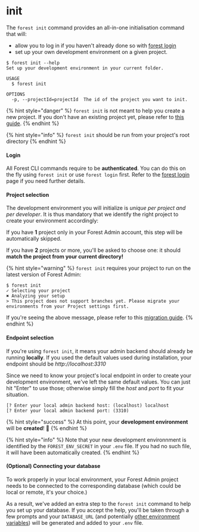 # init

The `forest init` command provides an all-in-one initialisation command that will:

* allow you to log in if you haven't already done so with [forest login](login.md)
* set up your own development environment on a given project.

```
$ forest init --help
Set up your development environment in your current folder.

USAGE
  $ forest init

OPTIONS
  -p, --projectId=projectId  The id of the project you want to init.
```

{% hint style="danger" %}
`forest init` is not meant to help you create a new project. If you don't have an existing project yet, please refer to [this guide](../../../../getting-started/setup-guide.md).
{% endhint %}

{% hint style="info" %}
`forest init` should be run from your project's root directory
{% endhint %}

#### Login

All Forest CLI commands require to be **authenticated**. You can do this on the fly using `forest init` or use `forest login` first. Refer to the [forest login](login.md) page if you need further details.

#### Project selection

The development environment you will initialize is _unique per project and per developer_. It is thus mandatory that we identify the right project to create your environment accordingly:

If you have **1** project only in your Forest Admin account, this step will be automatically skipped.

If you have **2** projects or more, you'll be asked to choose one: it should **match the project from your current directory!**

{% hint style="warning" %}
`forest init` requires your project to run on the latest version of Forest Admin:

```
$ forest init
✓ Selecting your project
✖ Analyzing your setup
> This project does not support branches yet. Please migrate your environments from your Project settings first.
```

If you're seeing the above message, please refer to this [migration guide](../../../../how-tos/maintain/migrate-to-the-new-development-workflow.md).
{% endhint %}

#### Endpoint selection

If you're using `forest init`, it means your admin backend should already be running **locally**. If you used the default values used during installation, your endpoint should be _http://localhost:3310_&#x20;

Since we need to know your project's local endpoint in order to create your development environment, we've left the same default values. You can just hit "Enter" to use those; otherwise simply fill the _host_ and _port_ to fit your situation.

```
[? Enter your local admin backend host: (localhost) localhost
[? Enter your local admin backend port: (3310)
```

{% hint style="success" %}
At this point, your **development environment** will be **created**! 🎉
{% endhint %}

{% hint style="info" %}
Note that your new development environnment is identified by the `FOREST_ENV_SECRET` in your `.env` file. If you had no such file, it will have been automatically created.
{% endhint %}

#### (Optional) Connecting your database

To work properly in your local environment, your Forest Admin project needs to be connected to the corresponding database (which could be local or remote, it's your choice.)

As a result, we've added an extra step to the `forest init` command to help you set up your database. If you accept the help, you'll be taken through a few prompts and your `DATABASE_URL` (and potentially [other environment variables](../../../../getting-started/setup-guide.md#available-installation-options-for-the-above-step)) will be generated and added to your `.env` file.
